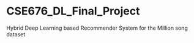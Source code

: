 # CSE676_DL_Final_Project
Hybrid Deep Learning based Recommender System for the Million song dataset
